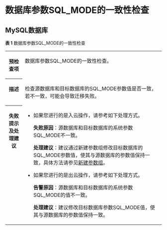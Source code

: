 # 数据库参数SQL\_MODE的一致性检查<a name="drs_11_0059"></a>

## MySQL数据库<a name="section052155410574"></a>

**表 1**  数据库参数SQL\_MODE的一致性检查

<a name="table18108192214474"></a>
<table><tbody><tr id="row19108192294711"><th class="firstcol" valign="top" width="11%" id="mcps1.2.3.1.1"><p id="p191087222477"><a name="p191087222477"></a><a name="p191087222477"></a><strong id="b13108162214473"><a name="b13108162214473"></a><a name="b13108162214473"></a>预检查项</strong></p>
</th>
<td class="cellrowborder" valign="top" width="89%" headers="mcps1.2.3.1.1 "><p id="p01081022104711"><a name="p01081022104711"></a><a name="p01081022104711"></a>数据库参数SQL_MODE的一致性检查。</p>
</td>
</tr>
<tr id="row3108132254714"><th class="firstcol" valign="top" width="11%" id="mcps1.2.3.2.1"><p id="p1710810224473"><a name="p1710810224473"></a><a name="p1710810224473"></a><strong id="b510892211472"><a name="b510892211472"></a><a name="b510892211472"></a>描述</strong></p>
</th>
<td class="cellrowborder" valign="top" width="89%" headers="mcps1.2.3.2.1 "><p id="p15372705185323"><a name="p15372705185323"></a><a name="p15372705185323"></a>检查源数据库和目标数据库的SQL_MODE参数值是否一致，若不一致，可能会导致迁移失败。</p>
</td>
</tr>
<tr id="row212432224711"><th class="firstcol" valign="top" width="11%" id="mcps1.2.3.3.1"><p id="p1412462211472"><a name="p1412462211472"></a><a name="p1412462211472"></a><strong id="b111246227470"><a name="b111246227470"></a><a name="b111246227470"></a>失败提示及<strong id="b15891153114115"><a name="b15891153114115"></a><a name="b15891153114115"></a>处理建议</strong></strong></p>
</th>
<td class="cellrowborder" valign="top" width="89%" headers="mcps1.2.3.3.1 "><a name="ul212111382479"></a><a name="ul212111382479"></a><ul id="ul212111382479"><li>如果您进行的是入云操作，请参考如下处理方式。<p id="p718111110460"><a name="p718111110460"></a><a name="p718111110460"></a><strong id="b131811011174614"><a name="b131811011174614"></a><a name="b131811011174614"></a>失败原因</strong>：源数据库和目标数据库的系统参数SQL_MODE不一致。</p>
<p id="p15181161110463"><a name="p15181161110463"></a><a name="p15181161110463"></a><strong id="b31810115463"><a name="b31810115463"></a><a name="b31810115463"></a>处理建议</strong>：建议通过新建参数组修改目标数据库的SQL_MODE参数值，使其与源数据库的参数值保持一致，具体方法请参见<a href="https://support.huaweicloud.com/usermanual-rds/zh-cn_topic_parameter_group.html" target="_blank" rel="noopener noreferrer">新建参数组</a>。</p>
</li><li>如果您进行的是出云操作，请参考如下处理方式。<p id="p03630523425"><a name="p03630523425"></a><a name="p03630523425"></a><strong id="b62391123174314"><a name="b62391123174314"></a><a name="b62391123174314"></a>告警原因</strong>：源数据库和目标数据库的系统参数SQL_MODE的值不一致。</p>
<p id="p1227041812436"><a name="p1227041812436"></a><a name="p1227041812436"></a><strong id="b870912210455"><a name="b870912210455"></a><a name="b870912210455"></a>处理建议</strong>：建议修改目标数据库参数SQL_MODE值，使其与源数据库的参数值保持一致。</p>
</li></ul>
</td>
</tr>
</tbody>
</table>

